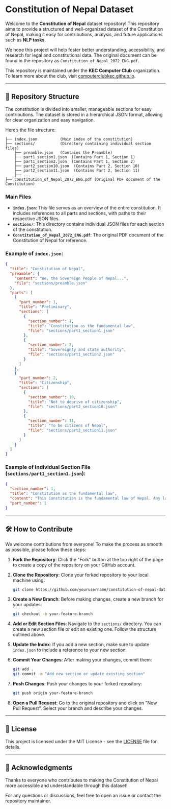 # Constitution of Nepal Dataset

Welcome to the **Constitution of Nepal** dataset repository! This repository aims to provide a structured and well-organized dataset of the Constitution of Nepal, making it easy for contributions, analysis, and future applications such as **NLP tasks**.

We hope this project will help foster better understanding, accessibility, and research for legal and constitutional data. The original document can be found in the repository as `Constitution_of_Nepal_2072_ENG.pdf`.

This repository is maintained under the **KEC Computer Club** organization. To learn more about the club, visit [computerclubkec.github.io](https://computerclubkec.github.io).

---

## 📁 Repository Structure

The constitution is divided into smaller, manageable sections for easy contributions. The dataset is stored in a hierarchical JSON format, allowing for clear organization and easy navigation.

Here’s the file structure:

```
├── index.json          (Main index of the constitution)
├── sections/           (Directory containing individual section files)
    ├── preamble.json   (Contains the Preamble)
    ├── part1_section1.json  (Contains Part 1, Section 1)
    ├── part1_section2.json  (Contains Part 1, Section 2)
    ├── part2_section10.json  (Contains Part 2, Section 10)
    ├── part2_section11.json  (Contains Part 2, Section 11)
    ├── ...
├── Constitution_of_Nepal_2072_ENG.pdf (Original PDF document of the Constitution)
```

### **Main Files**

- **`index.json`**: This file serves as an overview of the entire constitution. It includes references to all parts and sections, with paths to their respective JSON files.
- **`sections/`**: This directory contains individual JSON files for each section of the constitution.
- **`Constitution_of_Nepal_2072_ENG.pdf`**: The original PDF document of the Constitution of Nepal for reference.

### **Example of `index.json`:**
```json
{
  "title": "Constitution of Nepal",
  "preamble": {
    "content": "We, the Sovereign People of Nepal...",
    "file": "sections/preamble.json"
  },
  "parts": [
    {
      "part_number": 1,
      "title": "Preliminary",
      "sections": [
        {
          "section_number": 1,
          "title": "Constitution as the fundamental law",
          "file": "sections/part1_section1.json"
        },
        {
          "section_number": 2,
          "title": "Sovereignty and state authority",
          "file": "sections/part1_section2.json"
        }
      ]
    },
    {
      "part_number": 2,
      "title": "Citizenship",
      "sections": [
        {
          "section_number": 10,
          "title": "Not to deprive of citizenship",
          "file": "sections/part2_section10.json"
        },
        {
          "section_number": 11,
          "title": "To be citizens of Nepal",
          "file": "sections/part2_section11.json"
        }
      ]
    }
  ]
}
```

### **Example of Individual Section File (`sections/part1_section1.json`):**
```json
{
  "section_number": 1,
  "title": "Constitution as the fundamental law",
  "content": "This Constitution is the fundamental law of Nepal. Any law inconsistent with this Constitution shall, to the extent of such inconsistency, be void.",
  "part_number": 1
}
```

---

## 🛠️ How to Contribute

We welcome contributions from everyone! To make the process as smooth as possible, please follow these steps:

1. **Fork the Repository**: Click the "Fork" button at the top right of the page to create a copy of the repository on your GitHub account.

2. **Clone the Repository**: Clone your forked repository to your local machine using:
   ```bash
   git clone https://github.com/yourusername/constitution-of-nepal-dataset.git
   ```

3. **Create a New Branch**: Before making changes, create a new branch for your updates:
   ```bash
   git checkout -b your-feature-branch
   ```

4. **Add or Edit Section Files**: Navigate to the `sections/` directory. You can create a new section file or edit an existing one. Follow the structure outlined above.

5. **Update the Index**: If you add a new section, make sure to update `index.json` to include a reference to your new section.

6. **Commit Your Changes**: After making your changes, commit them:
   ```bash
   git add .
   git commit -m "Add new section or update existing section"
   ```

7. **Push Changes**: Push your changes to your forked repository:
   ```bash
   git push origin your-feature-branch
   ```

8. **Open a Pull Request**: Go to the original repository and click on "New Pull Request". Select your branch and describe your changes.

---

## 📜 License

This project is licensed under the MIT License - see the [LICENSE](LICENSE) file for details.

---

## 🤝 Acknowledgments

Thanks to everyone who contributes to making the Constitution of Nepal more accessible and understandable through this dataset!

For any questions or discussions, feel free to open an issue or contact the repository maintainer.
